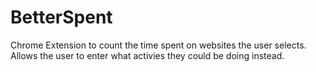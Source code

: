 # BetterSpent

Chrome Extension to count the time spent on websites the user selects. Allows the user to enter what activies they could be doing instead. 